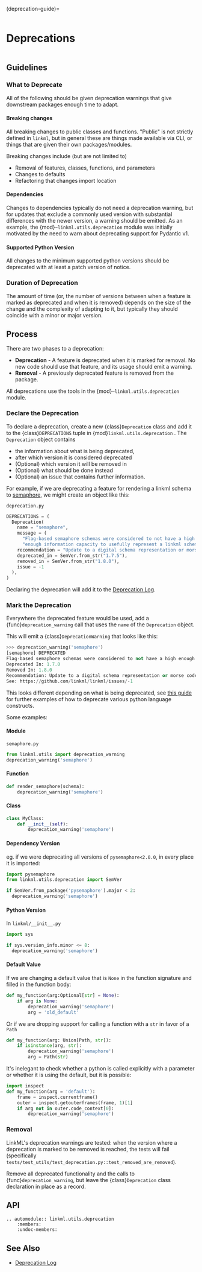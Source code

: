 (deprecation-guide)=
```{index} Deprecation; Guide
```
# Deprecations

```{currentmodule} linkml.utils.deprecation
```

## Guidelines

### What to Deprecate

All of the following should be given deprecation warnings that give
downstream packages enough time to adapt.

#### Breaking changes

All breaking changes to public classes and functions.
"Public" is not strictly defined in `linkml`, but in general these are things
made available via CLI, or things that are given their own packages/modules.

Breaking changes include (but are not limited to)
- Removal of features, classes, functions, and parameters
- Changes to defaults
- Refactoring that changes import location

#### Dependencies

Changes to dependencies typically do not need a deprecation warning, but
for updates that exclude a commonly used version with substantial differences
with the newer version, a warning should be emitted. As an example, the
{mod}`~linkml.utils.deprecation` module was initially motivated by
the need to warn about deprecating support for Pydantic v1.

#### Supported Python Version

All changes to the minimum supported python versions should be deprecated
with at least a patch version of notice.

### Duration of Deprecation

The amount of time (or, the number of versions between when a feature is
marked as deprecated and when it is removed) depends on the size of the change
and the complexity of adapting to it, but typically they should coincide with a
minor or major version.

## Process

There are two phases to a deprecation:
- **Deprecation** - A feature is deprecated when it is marked for removal.
  No new code should use that feature, and its usage should emit a warning.
- **Removal** - A previously deprecated feature is removed from the package.

All deprecations use the tools in the {mod}`~linkml.utils.deprecation` module.

### Declare the Deprecation

To declare a deprecation, create a new {class}`Deprecation` class and add it to the
{class}`DEPRECATIONS` tuple in {mod}`linkml.utils.deprecation` . The ``Deprecation``
object contains

- the information about what is being deprecated,
- after which version it is considered deprecated
- (Optional) which version it will be removed in
- (Optional) what should be done instead
- (Optional) an issue that contains further information.

For example, if we are deprecating a feature for rendering a linkml schema to
[semaphore](https://en.wikipedia.org/wiki/Flag_semaphore), we might create an object like this:

`deprecation.py`
```python
DEPRECATIONS = (
  Deprecation(
    name = "semaphore",
    message = (
      "Flag-based semaphore schemas were considered to not have a high "
      "enough information capacity to usefully represent a linkml schema"),
    recommendation = "Update to a digital schema representation or morse code",
    deprecated_in = SemVer.from_str("1.7.5"),
    removed_in = SemVer.from_str("1.8.0"),
    issue = -1
  ),
)
```

Declaring the deprecation will add it to the [Deprecation Log](../code/deprecation.rst).

### Mark the Deprecation

Everywhere the deprecated feature would be used, add a {func}`deprecation_warning` call
that uses the `name` of the `Deprecation` object.

This will emit a {class}`DeprecationWarning` that looks like this:

```python
>>> deprecation_warning('semaphore')
[semaphore] DEPRECATED
Flag-based semaphore schemas were considered to not have a high enough information capacity to usefully represent a linkml schema
Deprecated In: 1.7.0
Removed In: 1.8.0
Recommendation: Update to a digital schema representation or morse code
See: https://github.com/linkml/linkml/issues/-1
```

This looks different depending on what is being deprecated, see [this guide](https://dev.to/hckjck/python-deprecation-2mof)
for further examples of how to deprecate various python language constructs.

Some examples:

#### Module

`semaphore.py`
```python
from linkml.utils import deprecation_warning
deprecation_warning('semaphore')
```

#### Function

```python
def render_semaphore(schema):
    deprecation_warning('semaphore')
```

#### Class

```python
class MyClass:
    def __init__(self):
        deprecation_warning('semaphore')
```

#### Dependency Version

eg. if we were deprecating all versions of `pysemaphore<2.0.0`, in every place it is imported:

```python
import pysemaphore
from linkml.utils.deprecation import SemVer

if SemVer.from_package('pysemaphore').major < 2:
  deprecation_warning('semaphore')
```

#### Python Version

In `linkml/__init__.py`
```python
import sys

if sys.version_info.minor <= 8:
  deprecation_warning('semaphore')
```

#### Default Value

If we are changing a default value that is `None` in the function signature
and filled in the function body:

```python
def my_function(arg:Optional[str] = None):
    if arg is None:
        deprecation_warning('semaphore')
        arg = 'old_default'
```

Or if we are dropping support for calling a function with a `str` in favor of a `Path`

```python
def my_function(arg: Union[Path, str]):
    if isinstance(arg, str):
        deprecation_warning('semaphore')
        arg = Path(str)
```

It's inelegant to check whether a python is called explicitly with a parameter or whether
it is using the default, but it is possible:

```python
import inspect
def my_function(arg = 'default'):
    frame = inspect.currentframe()
    outer = inspect.getouterframes(frame, 1)[1]
    if arg not in outer.code_context[0]:
        deprecation_warning('semaphore')

```

### Removal

LinkML's deprecation warnings are tested: when the version where a deprecation is
marked to be removed is reached, the tests will fail (specifically
`tests/test_utils/test_deprecation.py::test_removed_are_removed`).

Remove all deprecated functionality and the calls to {func}`deprecation_warning`, but
leave the {class}`Deprecation` class declaration in place as a record.

## API

```{eval-rst}
.. automodule:: linkml.utils.deprecation
    :members:
    :undoc-members:
```

## See Also

- [Deprecation Log](../code/deprecation.rst)
